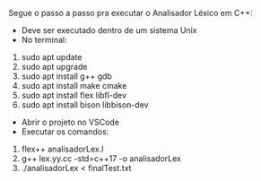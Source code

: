 Segue o passo a passo pra executar o Analisador Léxico em C++:

 - Deve ser executado dentro de um sistema Unix
 - No terminal:
  1. sudo apt update
  2. sudo apt upgrade
  3. sudo apt install g++ gdb
  4. sudo apt install make cmake
  5. sudo apt install flex libfl-dev
  6. sudo apt install bison libbison-dev

 - Abrir o projeto no VSCode
 - Executar os comandos:
  1. flex++ analisadorLex.l
  2. g++ lex.yy.cc -std=c++17 -o analisadorLex
  3. ./analisadorLex < finalTest.txt
